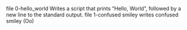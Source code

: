 file 0-hello_world  Writes  a script that prints “Hello, World”, followed by a new line to the standard output.
file 1-confused smiley writes confused smiley (Oo)

